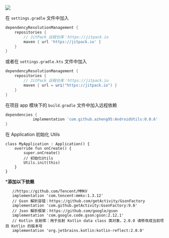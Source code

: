 [![](https://jitpack.io/v/azheng95/AndroidUtils.svg)](https://jitpack.io/#azheng95/AndroidUtils)

在 `settings.gradle` 文件中加入

```groovy
dependencyResolutionManagement {
    repositories {
        // JitPack 远程仓库：https://jitpack.io
        maven { url 'https://jitpack.io' }
    }
}
```
或者在 `settings.gradle.kts` 文件中加入

```groovy
dependencyResolutionManagement {
    repositories {
        // JitPack 远程仓库：https://jitpack.io
        maven { url = uri("https://jitpack.io") }
    }
}
```


在项目 app 模块下的 `build.gradle` 文件中加入远程依赖

```groovy
dependencies {
	        implementation 'com.github.azheng95:AndroidUtils:0.0.6'
}
```

在 Application 初始化 Utils

```
class MyApplication : Application() {
    override fun onCreate() {
        super.onCreate()
        // 初始化Utils
        Utils.init(this)
    }
}
```
***********添加以下依赖**********

 ```
    //https://github.com/Tencent/MMKV
    implementation 'com.tencent:mmkv:1.3.12'
    // Gson 解析容错：https://github.com/getActivity/GsonFactory
    implementation 'com.github.getActivity:GsonFactory:9.6'
    // Json 解析框架：https://github.com/google/gson
    implementation 'com.google.code.gson:gson:2.12.1'
    // Kotlin 反射库：用于反射 Kotlin data class 类对象，2.0.0 请修改成当前项目 Kotlin 的版本号
    implementation 'org.jetbrains.kotlin:kotlin-reflect:2.0.0'
```
